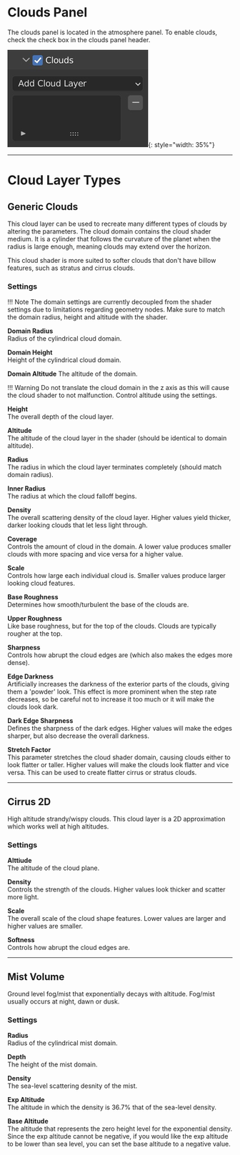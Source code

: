 # Clouds Panel

The clouds panel is located in the atmosphere panel. To enable clouds, check the check box in the clouds panel header.

![Clouds Panel](media/clouds_panel.jpg){: style="width: 35%"}

---

# Cloud Layer Types

## Generic Clouds

This cloud layer can be used to recreate many different types of clouds by altering the parameters. The cloud domain contains the cloud shader medium. It is a cylinder that follows the curvature of the planet when the radius is large enough, meaning clouds may extend over the horizon.

This cloud shader is more suited to softer clouds that don't have billow features, such as stratus and cirrus clouds.

### Settings

!!! Note
    The domain settings are currently decoupled from the shader settings due to limitations regarding geometry nodes. Make sure to match the domain radius, height and altitude with the shader.

**Domain Radius**  
Radius of the cylindrical cloud domain.

**Domain Height**  
Height of the cylindrical cloud domain.

**Domain Altitude**
The altitude of the domain.

!!! Warning
    Do not translate the cloud domain in the z axis as this will cause the cloud shader to not malfunction. Control altitude using the settings.

**Height**  
The overall depth of the cloud layer.

**Altitude**  
The altitude of the cloud layer in the shader (should be identical to domain altitude).

**Radius**  
The radius in which the cloud layer terminates completely (should match domain radius).

**Inner Radius**  
The radius at which the cloud falloff begins.

**Density**  
The overall scattering density of the cloud layer. Higher values yield thicker, darker looking clouds that let less light through.

**Coverage**  
Controls the amount of cloud in the domain. A lower value produces smaller clouds with more spacing and vice versa for a higher value.

**Scale**  
Controls how large each individual cloud is. Smaller values produce larger looking cloud features.

**Base Roughness**  
Determines how smooth/turbulent the base of the clouds are.

**Upper Roughness**  
Like base roughness, but for the top of the clouds. Clouds are typically rougher at the top.

**Sharpness**  
Controls how abrupt the cloud edges are (which also makes the edges more dense).

**Edge Darkness**  
Artificially increases the darkness of the exterior parts of the clouds, giving them a 'powder' look. This effect is more prominent when the step rate decreases, so be careful not to increase it too much or it will make the clouds look dark.

**Dark Edge Sharpness**  
Defines the sharpness of the dark edges. Higher values will make the edges sharper, but also decrease the overall darkness.

**Stretch Factor**  
This parameter stretches the cloud shader domain, causing clouds either to look flatter or taller. Higher values will make the clouds look flatter and vice versa. This can be used to create flatter cirrus or stratus clouds.

---

## Cirrus 2D

High altitude strandy/wispy clouds. This cloud layer is a 2D approximation which works well at high altitudes.

### Settings

**Alttiude**  
The altitude of the cloud plane.

**Density**  
Controls the strength of the clouds. Higher values look thicker and scatter more light.

**Scale**  
The overall scale of the cloud shape features. Lower values are larger and higher values are smaller.

**Softness**  
Controls how abrupt the cloud edges are.

---

## Mist Volume

Ground level fog/mist that exponentially decays with altitude. Fog/mist usually occurs at night, dawn or dusk.

### Settings

**Radius**  
Radius of the cylindrical mist domain.

**Depth**  
The height of the mist domain.

**Density**  
The sea-level scattering desnity of the mist.

**Exp Altitude**  
The altitude in which the density is 36.7% that of the sea-level density.

**Base Altitude**  
The altitude that represents the zero height level for the exponential density. Since the exp altitude cannot be negative, if you would like the exp altitude to be lower than sea level, you can set the base altitude to a negative value.